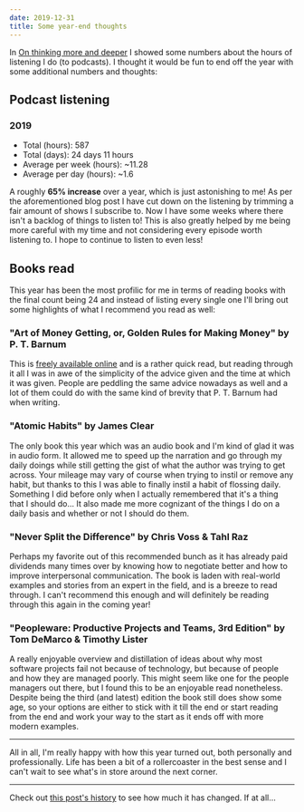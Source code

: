 ```yaml
---
date: 2019-12-31
title: Some year-end thoughts
---
```


In [On thinking more and deeper](https://usrme.netlify.com/posts/on-thinking-more-and-deeper/) I showed some numbers about the hours of listening I do (to podcasts). I thought it would be fun to end off the year with some additional numbers and thoughts:

## Podcast listening

### 2019

- Total (hours): 587
- Total (days): 24 days 11 hours
- Average per week (hours): ~11.28
- Average per day (hours): ~1.6

A roughly **65% increase** over a year, which is just astonishing to me! As per the aforementioned blog post I have cut down on the listening by trimming a fair amount of shows I subscribe to. Now I have some weeks where there isn't a backlog of things to listen to! This is also greatly helped by me being more careful with my time and not considering every episode worth listening to. I hope to continue to listen to even less!

## Books read

This year has been the most profilic for me in terms of reading books with the final count being 24 and instead of listing every single one I'll bring out some highlights of what I recommend you read as well:

### "Art of Money Getting, or, Golden Rules for Making Money" by P. T. Barnum

This is [freely available online](https://www.fourmilab.ch/etexts/www/barnum/moneygetting/) and is a rather quick read, but reading through it all I was in awe of the simplicity of the advice given and the time at which it was given. People are peddling the same advice nowadays as well and a lot of them could do with the same kind of brevity that P. T. Barnum had when writing.

### "Atomic Habits" by James Clear

The only book this year which was an audio book and I'm kind of glad it was in audio form. It allowed me to speed up the narration and go through my daily doings while still getting the gist of what the author was trying to get across. Your mileage may vary of course when trying to instil or remove any habit, but thanks to this I was able to finally instil a habit of flossing daily. Something I did before only when I actually remembered that it's a thing that I should do... It also made me more cognizant of the things I do on a daily basis and whether or not I should do them.

### "Never Split the Difference" by Chris Voss & Tahl Raz

Perhaps my favorite out of this recommended bunch as it has already paid dividends many times over by knowing how to negotiate better and how to improve interpersonal communication. The book is laden with real-world examples and stories from an expert in the field, and is a breeze to read through. I can't recommend this enough and will definitely be reading through this again in the coming year!

### "Peopleware: Productive Projects and Teams, 3rd Edition" by Tom DeMarco & Timothy Lister

A really enjoyable overview and distillation of ideas about why most software projects fail not because of technology, but because of people and how they are managed poorly. This might seem like one for the people managers out there, but I found this to be an enjoyable read nonetheless. Despite being the third (and latest) edition the book still does show some age, so your options are either to stick with it till the end or start reading from the end and work your way to the start as it ends off with more modern examples.

---

All in all, I'm really happy with how this year turned out, both personally and professionally. Life has been a bit of a rollercoaster in the best sense and I can't wait to see what's in store around the next corner.

---

Check out [this post's history](https://github.com/usrme/website/commits/master/content/posts/some-year-end-thoughts.md) to see how much it has changed. If at all...
